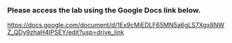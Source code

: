 ### Please access the lab using the Google Docs link below.
https://docs.google.com/document/d/1Ex9cMiEDLF65MN5a6gLS7Xgx8NWZ_QDy9zhaH4IPSEY/edit?usp=drive_link
